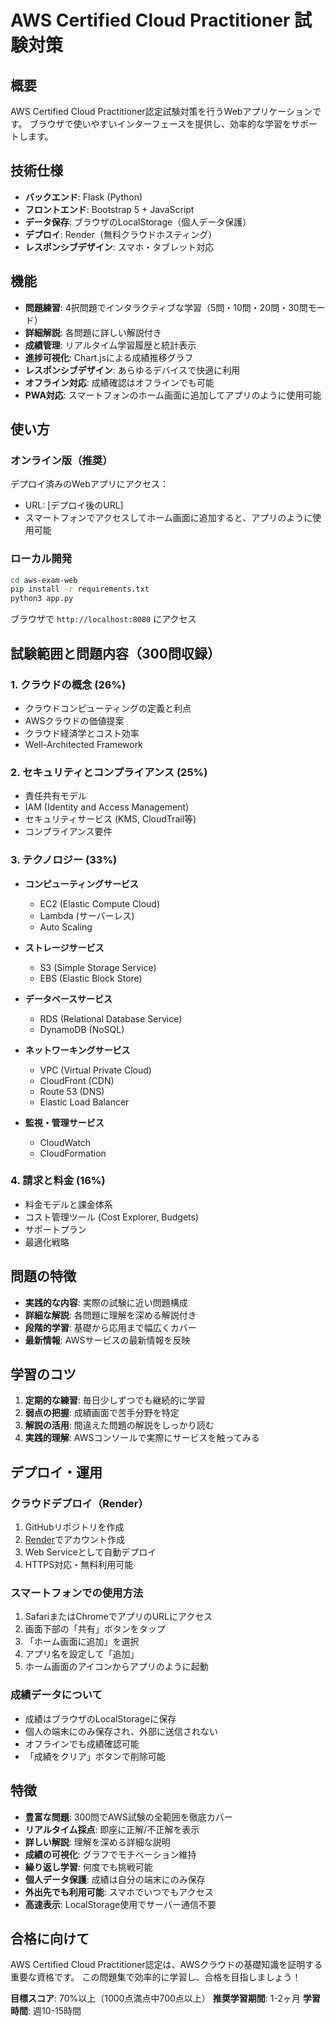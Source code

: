 # AWS Certified Cloud Practitioner 試験対策

## 概要
AWS Certified Cloud Practitioner認定試験対策を行うWebアプリケーションです。
ブラウザで使いやすいインターフェースを提供し、効率的な学習をサポートします。

## 技術仕様
- **バックエンド**: Flask (Python)
- **フロントエンド**: Bootstrap 5 + JavaScript
- **データ保存**: ブラウザのLocalStorage（個人データ保護）
- **デプロイ**: Render（無料クラウドホスティング）
- **レスポンシブデザイン**: スマホ・タブレット対応

## 機能
- **問題練習**: 4択問題でインタラクティブな学習（5問・10問・20問・30問モード）
- **詳細解説**: 各問題に詳しい解説付き
- **成績管理**: リアルタイム学習履歴と統計表示
- **進捗可視化**: Chart.jsによる成績推移グラフ
- **レスポンシブデザイン**: あらゆるデバイスで快適に利用
- **オフライン対応**: 成績確認はオフラインでも可能
- **PWA対応**: スマートフォンのホーム画面に追加してアプリのように使用可能

## 使い方

### オンライン版（推奨）
デプロイ済みのWebアプリにアクセス：
- URL: [デプロイ後のURL]
- スマートフォンでアクセスしてホーム画面に追加すると、アプリのように使用可能

### ローカル開発
```bash
cd aws-exam-web
pip install -r requirements.txt
python3 app.py
```

ブラウザで `http://localhost:8080` にアクセス

## 試験範囲と問題内容（300問収録）

### 1. クラウドの概念 (26%)
- クラウドコンピューティングの定義と利点
- AWSクラウドの価値提案
- クラウド経済学とコスト効率
- Well-Architected Framework

### 2. セキュリティとコンプライアンス (25%)
- 責任共有モデル
- IAM (Identity and Access Management)
- セキュリティサービス (KMS, CloudTrail等)
- コンプライアンス要件

### 3. テクノロジー (33%)
- **コンピューティングサービス**
  - EC2 (Elastic Compute Cloud)
  - Lambda (サーバーレス)
  - Auto Scaling
  
- **ストレージサービス**
  - S3 (Simple Storage Service)
  - EBS (Elastic Block Store)
  
- **データベースサービス**
  - RDS (Relational Database Service)
  - DynamoDB (NoSQL)
  
- **ネットワーキングサービス**
  - VPC (Virtual Private Cloud)
  - CloudFront (CDN)
  - Route 53 (DNS)
  - Elastic Load Balancer

- **監視・管理サービス**
  - CloudWatch
  - CloudFormation

### 4. 請求と料金 (16%)
- 料金モデルと課金体系
- コスト管理ツール (Cost Explorer, Budgets)
- サポートプラン
- 最適化戦略

## 問題の特徴
- **実践的な内容**: 実際の試験に近い問題構成
- **詳細な解説**: 各問題に理解を深める解説付き
- **段階的学習**: 基礎から応用まで幅広くカバー
- **最新情報**: AWSサービスの最新情報を反映

## 学習のコツ
1. **定期的な練習**: 毎日少しずつでも継続的に学習
2. **弱点の把握**: 成績画面で苦手分野を特定
3. **解説の活用**: 間違えた問題の解説をしっかり読む
4. **実践的理解**: AWSコンソールで実際にサービスを触ってみる

## デプロイ・運用

### クラウドデプロイ（Render）
1. GitHubリポジトリを作成
2. [Render](https://render.com)でアカウント作成
3. Web Serviceとして自動デプロイ
4. HTTPS対応・無料利用可能

### スマートフォンでの使用方法
1. SafariまたはChromeでアプリのURLにアクセス
2. 画面下部の「共有」ボタンをタップ
3. 「ホーム画面に追加」を選択
4. アプリ名を設定して「追加」
5. ホーム画面のアイコンからアプリのように起動

### 成績データについて
- 成績はブラウザのLocalStorageに保存
- 個人の端末にのみ保存され、外部に送信されない
- オフラインでも成績確認可能
- 「成績をクリア」ボタンで削除可能

## 特徴
- **豊富な問題**: 300問でAWS試験の全範囲を徹底カバー
- **リアルタイム採点**: 即座に正解/不正解を表示
- **詳しい解説**: 理解を深める詳細な説明
- **成績の可視化**: グラフでモチベーション維持
- **繰り返し学習**: 何度でも挑戦可能
- **個人データ保護**: 成績は自分の端末にのみ保存
- **外出先でも利用可能**: スマホでいつでもアクセス
- **高速表示**: LocalStorage使用でサーバー通信不要

## 合格に向けて
AWS Certified Cloud Practitioner認定は、AWSクラウドの基礎知識を証明する重要な資格です。
この問題集で効率的に学習し、合格を目指しましょう！

**目標スコア**: 70%以上（1000点満点中700点以上）
**推奨学習期間**: 1-2ヶ月
**学習時間**: 週10-15時間